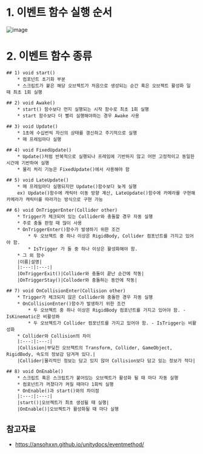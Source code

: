 # 1. 이벤트 함수 실행 순서
![image](https://angliss.cc/wp-content/uploads/2021/08/132.png)

# 2. 이벤트 함수 종류
    ## 1) void start()
        * 컴포넌트 초기화 부분
        * 스크립트가 붙은 해당 오브젝트가 처음으로 생성되는 순간 혹은 오브젝트 활성화 일 때 최초 1회 실행
    
    ## 2) void Awake()
        * start() 함수보다 먼지 실행되는 시작 함수로 최초 1회 실행
        * start 함수보다 더 빨리 실행해야하는 경우 Awake 사용
    
    ## 3) void Update()
        * 1초에 수십번씩 자신의 상태를 갱신하고 주기적으로 실행
        * 매 프레임마다 실행
    
    ## 4) void FixedUpdate()
        * Update()처럼 반복적으로 실행되나 프레임에 기반하지 않고 어떤 고정적이고 동일한 시간에 기반하여 실행
        * 물리 처리 기능은 FixedUpdate()에서 사용해야 함
    
    ## 5) void LateUpdate()
        * 매 프레임마다 실행되지만 Update()함수보다 늦게 실행
        ex) Update()함수에 캐릭터 이동 방향 계산, LateUpdate()함수에 카메라를 구현해 카메라가 캐릭터를 따라가는 방식으로 구현 가능
    
    ## 6) void OnTriggerEnter(Collider other)
        * Trigger가 체크되어 있는 Collider와 충돌할 경우 자동 실행
        * 주로 충돌 판정 때 많이 사용
        * OnTriggerEnter()함수가 발생하기 위한 조건
            * 두 오브젝트 중 하나 이상은 RigidBody, Collider 컴포넌트를 가지고 있어야 함.
            * IsTrigger 가 둘 중 하나 이상은 활성화해야 함.
        * 그 외 함수
        |이름|설명|
        |:---:|:---:|
        |OnTriggerExit()|Collider와 충돌이 끝난 순간에 작동|
        |OnTriggerStay()|Colloder와 충돌하는 동안에 작동|
    
    ## 7) void OnCollisionEnter(Collision other)
        * Trigger가 체크되지 않은 Collider와 충돌한 경우 자동 실행
        * OnCollisionEnter()함수가 발생하기 위한 조건
            * 두 오브젝트 중 하나 이상은 RigidBody 컴포넌트를 가지고 있어야 함. - IsKinematic은 비활성롸
            * 두 오브젝트가 Collider 컴포넌트를 가지고 있어야 함. - IsTrigger는 비활성화
        * Collider와 Collision의 차이
        |:---:|:---:|
        |Collision|부딪친 오브젝트의 Transform, Collider, GameObject, RigidBody, 속도의 정보감 담겨져 있다.|
        |Collider|물리적인 정보는 담고 있지 않아 Collision보다 담고 있는 정보가 적다|
    
    ## 8) void OnEnable()
        * 스크립트 혹은 스크립트가 붙어있는 오브젝트가 활성화 될 때 마다 자동 실행
        * 컴포넌트가 꺼졌다가 켜질 때마다 1회씩 실행
        * OnEnable()과 start()와의 차이점
        |:---:|:---:|
        |start()|오브젝트가 최초 생성될 때 실행|
        |OnEnable()|오브젝트가 활성화될 때 마다 실행
            

## 참고자료
* <https://ansohxxn.github.io/unitydocs/eventmethod/>